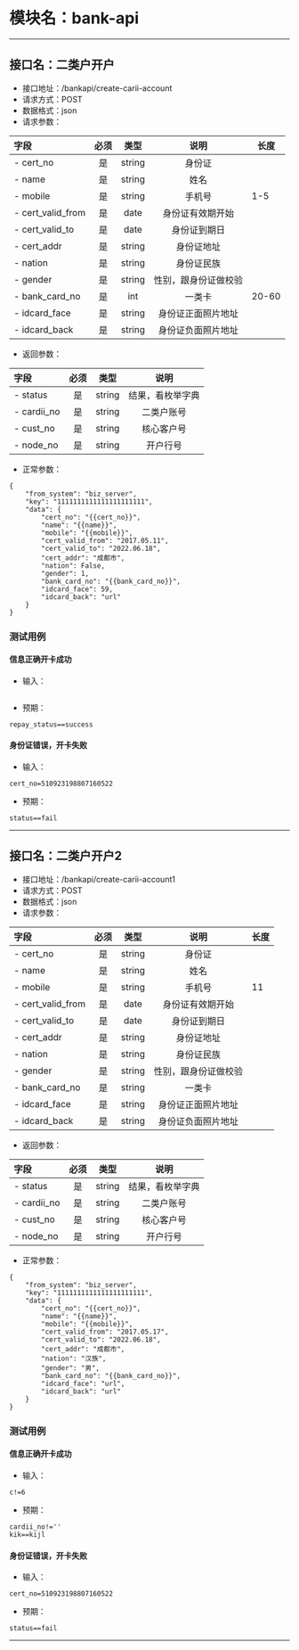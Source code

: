 # 模块名：bank-api

---

## 接口名：二类户开户

- 接口地址：/bankapi/create-carii-account
- 请求方式：POST
- 数据格式：json
- 请求参数：

| 字段              | 必须  |  类型  |         说明         | 长度 |
| :---------------- | :---: | :----: | :------------------: | ---- |
| - cert_no         |  是   | string |        身份证        |
| - name            |  是   | string |         姓名         |
| - mobile          |  是   | string |        手机号        | 1-5   |
| - cert_valid_from |  是   |  date  |   身份证有效期开始   |
| - cert_valid_to   |  是   |  date  |     身份证到期日     |
| - cert_addr       |  是   | string |      身份证地址      |
| - nation          |  是   | string |      身份证民族      |
| - gender          |  是   | string | 性别，跟身份证做校验 |
| - bank_card_no    |  是   | int |        一类卡        |20-60
| - idcard_face     |  是   | string |  身份证正面照片地址  |
| - idcard_back     |  是   | string |  身份证负面照片地址  |

- 返回参数：

| 字段        | 必须  |  类型  |       说明       |
| :---------- | :---: | :----: | :--------------: |
| - status    |  是   | string | 结果，看枚举字典 |
| - cardii_no |  是   | string |    二类户账号    |
| - cust_no   |  是   | string |    核心客户号    |
| - node_no   |  是   | string |     开户行号     |

- 正常参数：

```
{
	"from_system": "biz_server",
	"key": "1111111111111111111111",
	"data": {
		"cert_no": "{{cert_no}}",
		"name": "{{name}}",
		"mobile": "{{mobile}}",
		"cert_valid_from": "2017.05.11",
		"cert_valid_to": "2022.06.18",
		"cert_addr": "成都市",
		"nation": False,
		"gender": 1,
		"bank_card_no": "{{bank_card_no}}",
		"idcard_face": 59,
		"idcard_back": "url"
	}
}
```

### 测试用例

#### 信息正确开卡成功

- 输入：
```
```
- 预期：
```
repay_status==success
```

#### 身份证错误，开卡失败

- 输入：
```
cert_no=510923198807160522
```
- 预期：
```
status==fail
```
---


## 接口名：二类户开户2

- 接口地址：/bankapi/create-carii-account1
- 请求方式：POST
- 数据格式：json
- 请求参数：

| 字段              | 必须  |  类型  |         说明         | 长度 |
| :---------------- | :---: | :----: | :------------------: | ---- |
| - cert_no         |  是   | string |        身份证        |
| - name            |  是   | string |         姓名         |
| - mobile          |  是   | string |        手机号        | 11   |
| - cert_valid_from |  是   |  date  |   身份证有效期开始   |
| - cert_valid_to   |  是   |  date  |     身份证到期日     |
| - cert_addr       |  是   | string |      身份证地址      |
| - nation          |  是   | string |      身份证民族      |
| - gender          |  是   | string | 性别，跟身份证做校验 |
| - bank_card_no    |  是   | string |        一类卡        |
| - idcard_face     |  是   | string |  身份证正面照片地址  |
| - idcard_back     |  是   | string |  身份证负面照片地址  |

- 返回参数：

| 字段        | 必须  |  类型  |       说明       |
| :---------- | :---: | :----: | :--------------: |
| - status    |  是   | string | 结果，看枚举字典 |
| - cardii_no |  是   | string |    二类户账号    |
| - cust_no   |  是   | string |    核心客户号    |
| - node_no   |  是   | string |     开户行号     |

- 正常参数：

```
{
	"from_system": "biz_server",
	"key": "1111111111111111111111",
	"data": {
		"cert_no": "{{cert_no}}",
		"name": "{{name}}",
		"mobile": "{{mobile}}",
		"cert_valid_from": "2017.05.17",
		"cert_valid_to": "2022.06.18",
		"cert_addr": "成都市",
		"nation": "汉族",
		"gender": "男",
		"bank_card_no": "{{bank_card_no}}",
		"idcard_face": "url",
		"idcard_back": "url"
	}
}
```

### 测试用例

#### 信息正确开卡成功

- 输入：
```
c!=6
```
- 预期：
```
cardii_no!=''
kik==kijl
```

#### 身份证错误，开卡失败

- 输入：
```
cert_no=510923198807160522
```
- 预期：
```
status==fail
```
---
